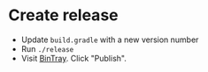 # Create release

* Update `build.gradle` with a new version number
* Run `./release`
* Visit [BinTray](https://bintray.com/gladed/watchable/watchable). Click "Publish".
